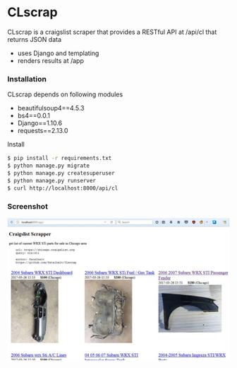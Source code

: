 # CLscrap

CLscrap is a craigslist scraper that provides a RESTful API at /api/cl that returns JSON data

  - uses Django and templating
  - renders results at /app

### Installation

CLscrap depends on following modules
 - beautifulsoup4==4.5.3
 - bs4==0.0.1
 - Django==1.10.6
 - requests==2.13.0

Install
```sh
$ pip install -r requirements.txt
$ python manage.py migrate
$ python manage.py createsuperuser
$ python manage.py runserver
$ curl http://localhost:8000/api/cl
```

### Screenshot

![clscrap](https://raw.githubusercontent.com/fatalhalt/CLscrap/master/screenshot.jpg?raw=true)
